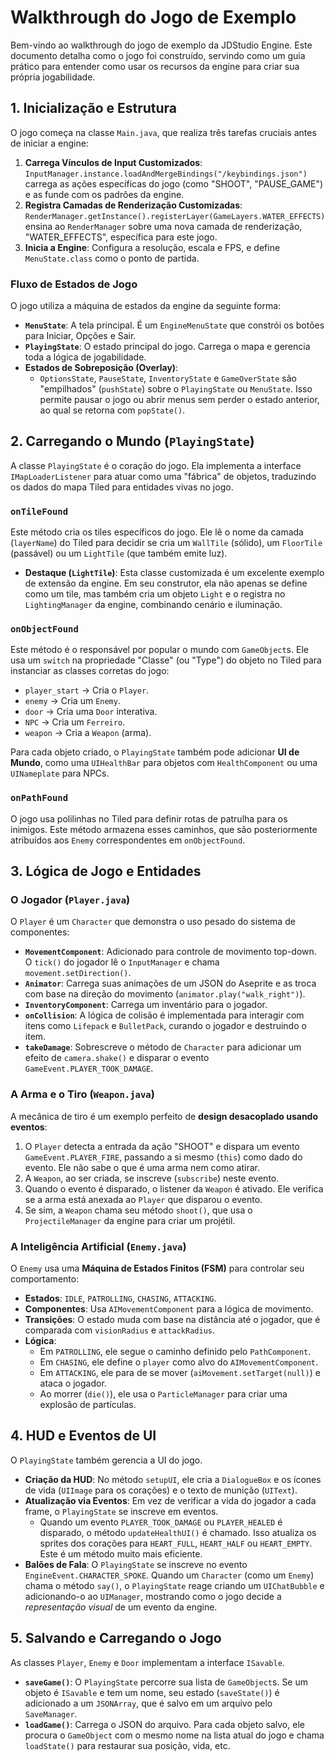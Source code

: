 # Walkthrough do Jogo de Exemplo

Bem-vindo ao walkthrough do jogo de exemplo da JDStudio Engine. Este documento detalha como o jogo foi construído, servindo como um guia prático para entender como usar os recursos da engine para criar sua própria jogabilidade.

## 1. Inicialização e Estrutura

O jogo começa na classe `Main.java`, que realiza três tarefas cruciais antes de iniciar a engine:

1.  **Carrega Vínculos de Input Customizados**: `InputManager.instance.loadAndMergeBindings("/keybindings.json")` carrega as ações específicas do jogo (como "SHOOT", "PAUSE_GAME") e as funde com os padrões da engine.
2.  **Registra Camadas de Renderização Customizadas**: `RenderManager.getInstance().registerLayer(GameLayers.WATER_EFFECTS)` ensina ao `RenderManager` sobre uma nova camada de renderização, "WATER_EFFECTS", específica para este jogo.
3.  **Inicia a Engine**: Configura a resolução, escala e FPS, e define `MenuState.class` como o ponto de partida.

### Fluxo de Estados de Jogo

O jogo utiliza a máquina de estados da engine da seguinte forma:

-   **`MenuState`**: A tela principal. É um `EngineMenuState` que constrói os botões para Iniciar, Opções e Sair.
-   **`PlayingState`**: O estado principal do jogo. Carrega o mapa e gerencia toda a lógica de jogabilidade.
-   **Estados de Sobreposição (Overlay)**:
    -   `OptionsState`, `PauseState`, `InventoryState` e `GameOverState` são "empilhados" (`pushState`) sobre o `PlayingState` ou `MenuState`. Isso permite pausar o jogo ou abrir menus sem perder o estado anterior, ao qual se retorna com `popState()`.

## 2. Carregando o Mundo (`PlayingState`)

A classe `PlayingState` é o coração do jogo. Ela implementa a interface `IMapLoaderListener` para atuar como uma "fábrica" de objetos, traduzindo os dados do mapa Tiled para entidades vivas no jogo.

### `onTileFound`

Este método cria os tiles específicos do jogo. Ele lê o nome da camada (`layerName`) do Tiled para decidir se cria um `WallTile` (sólido), um `FloorTile` (passável) ou um `LightTile` (que também emite luz).

-   **Destaque (`LightTile`)**: Esta classe customizada é um excelente exemplo de extensão da engine. Em seu construtor, ela não apenas se define como um tile, mas também cria um objeto `Light` e o registra no `LightingManager` da engine, combinando cenário e iluminação.

### `onObjectFound`

Este método é o responsável por popular o mundo com `GameObject`s. Ele usa um `switch` na propriedade "Classe" (ou "Type") do objeto no Tiled para instanciar as classes corretas do jogo:

-   `player_start` -> Cria o `Player`.
-   `enemy` -> Cria um `Enemy`.
-   `door` -> Cria uma `Door` interativa.
-   `NPC` -> Cria um `Ferreiro`.
-   `weapon` -> Cria a `Weapon` (arma).

Para cada objeto criado, o `PlayingState` também pode adicionar **UI de Mundo**, como uma `UIHealthBar` para objetos com `HealthComponent` ou uma `UINameplate` para NPCs.

### `onPathFound`

O jogo usa polilinhas no Tiled para definir rotas de patrulha para os inimigos. Este método armazena esses caminhos, que são posteriormente atribuídos aos `Enemy` correspondentes em `onObjectFound`.

## 3. Lógica de Jogo e Entidades

### O Jogador (`Player.java`)

O `Player` é um `Character` que demonstra o uso pesado do sistema de componentes:
-   **`MovementComponent`**: Adicionado para controle de movimento top-down. O `tick()` do jogador lê o `InputManager` e chama `movement.setDirection()`.
-   **`Animator`**: Carrega suas animações de um JSON do Aseprite e as troca com base na direção do movimento (`animator.play("walk_right")`).
-   **`InventoryComponent`**: Carrega um inventário para o jogador.
-   **`onCollision`**: A lógica de colisão é implementada para interagir com itens como `Lifepack` e `BulletPack`, curando o jogador e destruindo o item.
-   **`takeDamage`**: Sobrescreve o método de `Character` para adicionar um efeito de `camera.shake()` e disparar o evento `GameEvent.PLAYER_TOOK_DAMAGE`.

### A Arma e o Tiro (`Weapon.java`)

A mecânica de tiro é um exemplo perfeito de **design desacoplado usando eventos**:
1.  O `Player` detecta a entrada da ação "SHOOT" e dispara um evento `GameEvent.PLAYER_FIRE`, passando a si mesmo (`this`) como dado do evento. Ele não sabe o que é uma arma nem como atirar.
2.  A `Weapon`, ao ser criada, se inscreve (`subscribe`) neste evento.
3.  Quando o evento é disparado, o listener da `Weapon` é ativado. Ele verifica se a arma está anexada ao `Player` que disparou o evento.
4.  Se sim, a `Weapon` chama seu método `shoot()`, que usa o `ProjectileManager` da engine para criar um projétil.

### A Inteligência Artificial (`Enemy.java`)

O `Enemy` usa uma **Máquina de Estados Finitos (FSM)** para controlar seu comportamento:
-   **Estados**: `IDLE`, `PATROLLING`, `CHASING`, `ATTACKING`.
-   **Componentes**: Usa `AIMovementComponent` para a lógica de movimento.
-   **Transições**: O estado muda com base na distância até o jogador, que é comparada com `visionRadius` e `attackRadius`.
-   **Lógica**:
    -   Em `PATROLLING`, ele segue o caminho definido pelo `PathComponent`.
    -   Em `CHASING`, ele define o `player` como alvo do `AIMovementComponent`.
    -   Em `ATTACKING`, ele para de se mover (`aiMovement.setTarget(null)`) e ataca o jogador.
    -   Ao morrer (`die()`), ele usa o `ParticleManager` para criar uma explosão de partículas.

## 4. HUD e Eventos de UI

O `PlayingState` também gerencia a UI do jogo.
-   **Criação da HUD**: No método `setupUI`, ele cria a `DialogueBox` e os ícones de vida (`UIImage` para os corações) e o texto de munição (`UIText`).
-   **Atualização via Eventos**: Em vez de verificar a vida do jogador a cada frame, o `PlayingState` se inscreve em eventos.
    -   Quando um evento `PLAYER_TOOK_DAMAGE` ou `PLAYER_HEALED` é disparado, o método `updateHealthUI()` é chamado. Isso atualiza os sprites dos corações para `HEART_FULL`, `HEART_HALF` ou `HEART_EMPTY`. Este é um método muito mais eficiente.
-   **Balões de Fala**: O `PlayingState` se inscreve no evento `EngineEvent.CHARACTER_SPOKE`. Quando um `Character` (como um `Enemy`) chama o método `say()`, o `PlayingState` reage criando um `UIChatBubble` e adicionando-o ao `UIManager`, mostrando como o jogo decide a *representação visual* de um evento da engine.

## 5. Salvando e Carregando o Jogo

As classes `Player`, `Enemy` e `Door` implementam a interface `ISavable`.
-   **`saveGame()`**: O `PlayingState` percorre sua lista de `GameObject`s. Se um objeto é `ISavable` e tem um nome, seu estado (`saveState()`) é adicionado a um `JSONArray`, que é salvo em um arquivo pelo `SaveManager`.
-   **`loadGame()`**: Carrega o JSON do arquivo. Para cada objeto salvo, ele procura o `GameObject` com o mesmo nome na lista atual do jogo e chama `loadState()` para restaurar sua posição, vida, etc.